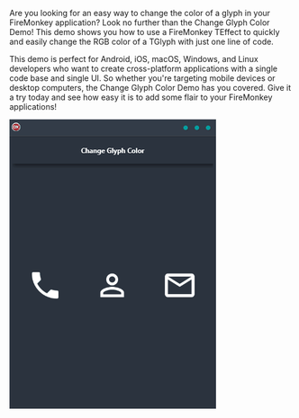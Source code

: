Are you looking for an easy way to change the color of a glyph in your FireMonkey application? Look no further than the Change Glyph Color Demo! This demo shows you how to use a FireMonkey TEffect to quickly and easily change the RGB color of a TGlyph with just one line of code.

This demo is perfect for Android, iOS, macOS, Windows, and Linux developers who want to create cross-platform applications with a single code base and single UI. So whether you're targeting mobile devices or desktop computers, the Change Glyph Color Demo has you covered. Give it a try today and see how easy it is to add some flair to your FireMonkey applications!

![screenshot](screenshot.gif)
